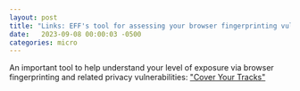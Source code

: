 ```yaml
---
layout: post
title: "Links: EFF's tool for assessing your browser fingerprinting vulnerability"
date:   2023-09-08 00:00:03 -0500
categories: micro
---
```


An important tool to help understand your level of exposure via browser fingerprinting and related privacy vulnerabilities: ["Cover Your Tracks"](https://coveryourtracks.eff.org/)
<br/>








